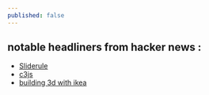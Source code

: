 ```yaml
---
published: false
---
```


## notable headliners from hacker news :

- [Sliderule](http://www.mysliderule.com/learning-paths/user-experience-design/learn/?)
- [c3js](http://c3js.org)
- [building 3d with ikea](http://www.cgsociety.org/index.php/CGSFeatures/CGSFeatureSpecial/building_3d_with_ikea)

